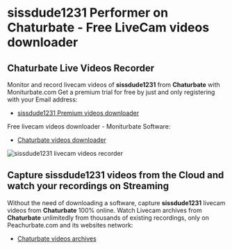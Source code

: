 # sissdude1231 Performer on Chaturbate - Free LiveCam videos downloader

## Chaturbate Live Videos Recorder

Monitor and record livecam videos of **sissdude1231** from **Chaturbate** with Moniturbate.com
Get a premium trial for free by just and only registering with your Email address:
* [sissdude1231 Premium videos downloader](https://moniturbate.com/request-demo-licence-key.html)

Free livecam videos downloader - Moniturbate Software:
* [Chaturbate videos downloader](https://moniturbate.com/moniturbate-download-software.html)

![sissdude1231 livecam videos recorder](https://peachurnet.com/templates/moniturbate-software.png)


## Capture sissdude1231 videos from the Cloud and watch your recordings on Streaming

Without the need of downloading a software, capture **sissdude1231** livecam videos from **Chaturbate** 100% online.
Watch Livecam archives from **Chaturbate** unlimitedly from thousands of existing recordings, only on Peachurbate.com and its websites network:
* [Chaturbate videos archives](https://peachurnet.com/)